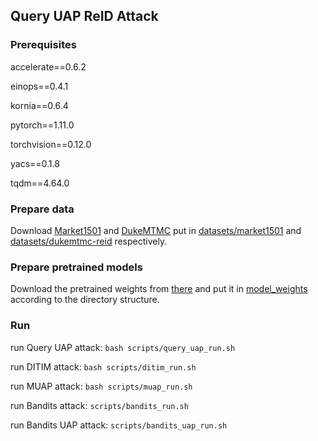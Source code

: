 ## Query UAP ReID Attack
### Prerequisites
accelerate\=\=0.6.2

einops\=\=0.4.1

kornia\=\=0.6.4

pytorch\=\=1.11.0

torchvision\=\=0.12.0

yacs\=\=0.1.8

tqdm\=\=4.64.0 
### Prepare data
Download [Market1501](http://www.ee.cuhk.edu.hk/~xgwang/CUHK_identification.html) and [DukeMTMC](https://github.com/layumi/DukeMTMC-reID_evaluation#download-dataset) put in [datasets/market1501](datasets/market1501) and [datasets/dukemtmc-reid](datasets/dukemtmc-reid) respectively.
### Prepare pretrained models
Download the pretrained weights from [there](https://drive.google.com/drive/folders/1nswBzsIj-eOvI8UpilpLsBN8yhtFK7lm?usp=sharing) and put it in [model_weights](model_weights) according to the directory structure.
### Run
run Query UAP attack: `bash scripts/query_uap_run.sh`

run DITIM attack: `bash scripts/ditim_run.sh`

run MUAP attack: `bash scripts/muap_run.sh`

run Bandits attack: `scripts/bandits_run.sh`

run Bandits UAP attack: `scripts/bandits_uap_run.sh`  